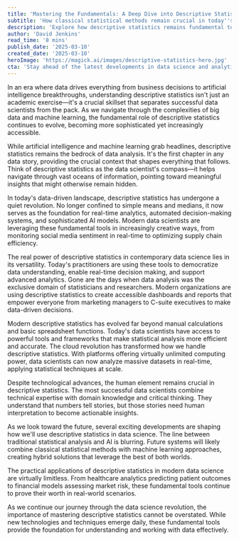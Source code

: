 ```yaml
---
title: 'Mastering the Fundamentals: A Deep Dive into Descriptive Statistics for Modern Data Science'
subtitle: 'How classical statistical methods remain crucial in today''s AI-driven world'
description: 'Explore how descriptive statistics remains fundamental to modern data science, evolving beyond basic calculations to power real-time analytics and AI systems while maintaining its crucial role in data interpretation and decision-making.'
author: 'David Jenkins'
read_time: '8 mins'
publish_date: '2025-03-10'
created_date: '2025-03-10'
heroImage: 'https://magick.ai/images/descriptive-statistics-hero.jpg'
cta: 'Stay ahead of the latest developments in data science and analytics - follow us on LinkedIn for regular insights, expert perspectives, and industry updates that will help you master the fundamentals of modern data analysis.'
---
```


In an era where data drives everything from business decisions to artificial intelligence breakthroughs, understanding descriptive statistics isn't just an academic exercise—it's a crucial skillset that separates successful data scientists from the pack. As we navigate through the complexities of big data and machine learning, the fundamental role of descriptive statistics continues to evolve, becoming more sophisticated yet increasingly accessible.

While artificial intelligence and machine learning grab headlines, descriptive statistics remains the bedrock of data analysis. It's the first chapter in any data story, providing the crucial context that shapes everything that follows. Think of descriptive statistics as the data scientist's compass—it helps navigate through vast oceans of information, pointing toward meaningful insights that might otherwise remain hidden.

In today's data-driven landscape, descriptive statistics has undergone a quiet revolution. No longer confined to simple means and medians, it now serves as the foundation for real-time analytics, automated decision-making systems, and sophisticated AI models. Modern data scientists are leveraging these fundamental tools in increasingly creative ways, from monitoring social media sentiment in real-time to optimizing supply chain efficiency.

The real power of descriptive statistics in contemporary data science lies in its versatility. Today's practitioners are using these tools to democratize data understanding, enable real-time decision making, and support advanced analytics. Gone are the days when data analysis was the exclusive domain of statisticians and researchers. Modern organizations are using descriptive statistics to create accessible dashboards and reports that empower everyone from marketing managers to C-suite executives to make data-driven decisions.

Modern descriptive statistics has evolved far beyond manual calculations and basic spreadsheet functions. Today's data scientists have access to powerful tools and frameworks that make statistical analysis more efficient and accurate. The cloud revolution has transformed how we handle descriptive statistics. With platforms offering virtually unlimited computing power, data scientists can now analyze massive datasets in real-time, applying statistical techniques at scale.

Despite technological advances, the human element remains crucial in descriptive statistics. The most successful data scientists combine technical expertise with domain knowledge and critical thinking. They understand that numbers tell stories, but those stories need human interpretation to become actionable insights.

As we look toward the future, several exciting developments are shaping how we'll use descriptive statistics in data science. The line between traditional statistical analysis and AI is blurring. Future systems will likely combine classical statistical methods with machine learning approaches, creating hybrid solutions that leverage the best of both worlds.

The practical applications of descriptive statistics in modern data science are virtually limitless. From healthcare analytics predicting patient outcomes to financial models assessing market risk, these fundamental tools continue to prove their worth in real-world scenarios.

As we continue our journey through the data science revolution, the importance of mastering descriptive statistics cannot be overstated. While new technologies and techniques emerge daily, these fundamental tools provide the foundation for understanding and working with data effectively.
